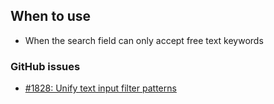 ## When to use
- When the search field can only accept free text keywords

### GitHub issues
 - [#1828: Unify text input filter patterns](https://github.com/fecgov/openFEC/issues/1828)
